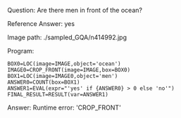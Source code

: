 Question: Are there men in front of the ocean?

Reference Answer: yes

Image path: ./sampled_GQA/n414992.jpg

Program:

```
BOX0=LOC(image=IMAGE,object='ocean')
IMAGE0=CROP_FRONT(image=IMAGE,box=BOX0)
BOX1=LOC(image=IMAGE0,object='men')
ANSWER0=COUNT(box=BOX1)
ANSWER1=EVAL(expr="'yes' if {ANSWER0} > 0 else 'no'")
FINAL_RESULT=RESULT(var=ANSWER1)
```
Answer: Runtime error: 'CROP_FRONT'

